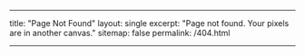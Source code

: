 ___
title: "Page Not Found"
layout: single
excerpt: "Page not found. Your pixels are in another canvas."
sitemap: false
permalink: /404.html
___

<script type="text/javascript">
  var GOOG_FIXURL_LANG = 'en';
  var GOOG_FIXURL_SITE = '{{ site.url }}'
</script>
<script type="text/javascript"
  src="//linkhelp.clients.google.com/tbproxy/lh/wm/fixurl.js">
</script>
